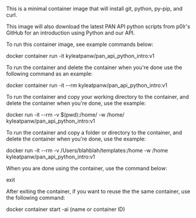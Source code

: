 This is a minimal container image that will install git, python, py-pip, and curl.

This image will also download the latest PAN API python scripts from p0lr's GitHub for an introduction using Python and our API.

To run this container image, see example commands below:

docker container run -it kyleatpanw/pan_api_python_intro:v1

To run the container and delete the container when you're done use the following command as an example:

docker container run -it --rm kyleatpanw/pan_api_python_intro:v1

To run the container and copy your working directory to the container, and delete the container when you're done, use the example:

docker run -it --rm -v $(pwd):/home/ -w /home/ kyleatpanw/pan_api_python_intro:v1

To run the container and copy a folder or directory to the container, and delete the container when you're done, use the example:

docker run -it --rm -v /Users/blahblah/templates:/home -w /home kyleatpanw/pan_api_python_intro:v1

When you are done using the container, use the command below:

exit

After exiting the container, if you want to reuse the the same container, use the following command:

docker container start -ai (name or container ID)